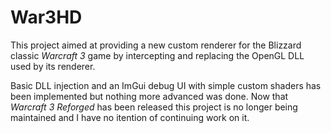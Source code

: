 
# War3HD

This project aimed at providing a new custom renderer for the Blizzard classic *Warcraft 3* game by intercepting and replacing the OpenGL DLL used by its renderer.

Basic DLL injection and an ImGui debug UI with simple custom shaders has been implemented but nothing more advanced was done. Now that *Warcraft 3 Reforged* has been released this project is no longer being maintained and I have no itention of continuing work on it.
